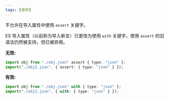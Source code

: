 ```yaml
---
tags: [推荐]
---
```


不允许在导入属性中使用 `assert` 关键字。

ES 导入属性（以前称为导入断言）已更改为使用 `with` 关键字。使用 `assert` 的旧语法仍然被支持，但已被弃用。

**无效:**

```typescript
import obj from "./obj.json" assert { type: "json" };
import("./obj2.json", { assert: { type: "json" } });
```

**有效:**

```typescript
import obj from "./obj.json" with { type: "json" };
import("./obj2.json", { with: { type: "json" } });
```
